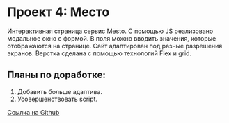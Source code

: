 # Проект 4: Место

Интерактивная страница сервис Mesto.
 С помощью JS реализовано модальное окно с формой. В поля можно вводить значения, которые отображаются на странице.
 Сайт адаптирован под разные разрешения экранов.
 Верстка сделана с помощью технологий Flex и grid.

 ## Планы по доработке:
 1. Добавить больше адаптива.
 2. Усовершенствовать script.

 [Ссылка на Github](https://www.yandex.ru)